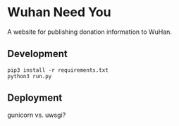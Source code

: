 # Wuhan Need You

A website for publishing donation information to WuHan.

## Development

```
pip3 install -r requirements.txt
python3 run.py
```

## Deployment

gunicorn vs. uwsgi?

